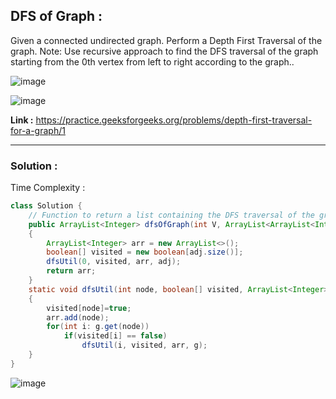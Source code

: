 ## DFS of Graph :
Given a connected undirected graph. Perform a Depth First Traversal of the graph.
Note: Use recursive approach to find the DFS traversal of the graph starting from the 0th vertex from left to right according to the graph..

![image](https://user-images.githubusercontent.com/23376002/161803123-f6d9965f-746a-4d8e-9d73-d6604ef32b3d.png)

![image](https://user-images.githubusercontent.com/23376002/161803187-b18ea3fa-111d-4f74-be72-cb3a355b1750.png)


**Link :** https://practice.geeksforgeeks.org/problems/depth-first-traversal-for-a-graph/1


--------------------------------------------------------------------------------------------------------------------------------------------------


### Solution :

Time Complexity :


```java
class Solution {
    // Function to return a list containing the DFS traversal of the graph.
    public ArrayList<Integer> dfsOfGraph(int V, ArrayList<ArrayList<Integer>> adj) 
    {
        ArrayList<Integer> arr = new ArrayList<>();
        boolean[] visited = new boolean[adj.size()];
        dfsUtil(0, visited, arr, adj);
        return arr;
    }
    static void dfsUtil(int node, boolean[] visited, ArrayList<Integer> arr, ArrayList<ArrayList<Integer>> g)
    {
        visited[node]=true;
        arr.add(node);
        for(int i: g.get(node))
            if(visited[i] == false)
                dfsUtil(i, visited, arr, g);
    }
}
```

![image](https://user-images.githubusercontent.com/23376002/164909217-1e148aaf-0c03-421e-855b-81266a0b2e46.png)




